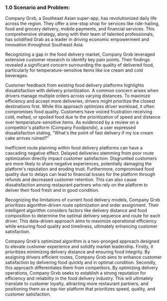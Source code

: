 <h3>1.0 Scenario and Problem:</h3>

Company Grxb,  a Southeast Asian super-app, has revolutionized daily life across the region.  They offer a one-stop shop for services like ride-hailing, food and grocery delivery, mobile payments, and financial services.  This comprehensive strategy, along with their team of talented professionals, has solidified Grab as a leader in driving economic empowerment and innovation throughout Southeast Asia.

Recognizing a gap in the food delivery market, Company Grxb leveraged extensive customer research to identify key pain points. Their findings revealed a significant concern surrounding the quality of delivered food, particularly for temperature-sensitive items like ice cream and cold beverages.

Customer feedback from existing food delivery platforms highlights dissatisfaction with delivery prioritization. A common concern arises when drivers manage multiple orders across varying distances. To maximize efficiency and accept more deliveries, drivers might prioritize the closest destinations first. While this approach optimizes driver workload, it often compromises food quality. Customers have voiced frustration receiving cold, melted, or spoiled food due to the prioritization of speed and distance over temperature-sensitive items. As evidenced by a review on a competitor's platform (Company Foodpxndx), a user expressed dissatisfaction stating, "What's the point of fast delivery if my ice cream cake arrives ruined?"

Inefficient route planning within food delivery platforms can have a cascading negative effect. Delayed deliveries stemming from poor route optimization directly impact customer satisfaction. Disgruntled customers are more likely to share negative experiences, potentially damaging the platform's reputation and eroding trust. Furthermore, compromised food quality due to delays can lead to financial losses for the platform through refunds and decreased customer retention. This can also cause dissatisfaction among restaurant partners who rely on the platform to deliver their food fresh and in good condition.

Recognizing the limitations of current food delivery models, Company Grxb prioritizes algorithm-driven route optimization and order assignment. Their intelligent algorithm considers factors like delivery distance and food composition to determine the optimal delivery sequence and route for each driver. This data-driven approach aims to maximize operational efficiency while ensuring food quality and timeliness, ultimately enhancing customer satisfaction.

Company Grxb's optimized algorithm is a two-pronged approach designed to elevate customer experience and solidify market leadership. Firstly, it prioritizes minimizing delivery distance and ensuring food integrity. By assigning drivers efficient routes, Company Grxb aims to enhance customer satisfaction by delivering food quickly and in optimal condition. Secondly, this approach differentiates them from competitors. By optimizing delivery operations, Company Grxb seeks to establish a strong reputation for efficiency and reliability in the food delivery industry. This will ultimately translate to customer loyalty, attracting more restaurant partners, and positioning them as a top-tier platform that prioritizes speed, quality, and customer satisfaction.

